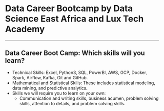 # Data Career Bootcamp by Data Science East Africa and Lux Tech Academy
----
## Data Career Boot Camp: Which skills will you learn?
* Technical Skills: Excel, Python3, SQL, PowerBI, AWS, GCP, Docker, Spark, Airflow, Kafka, Git and GitHub.
* Mathematical and Statistical Skills: These includes statistical modeling, data mining, and predictive analytics.
* Skills we will require you to learn on your own:
    * Communication and writing skills, business acumen, problem solving skills, attention to details, and problem solving skills.